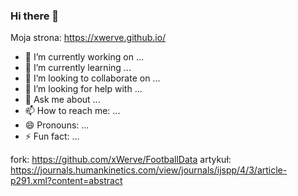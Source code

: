 ### Hi there 👋
Moja strona:  https://xwerve.github.io/


- 🔭 I’m currently working on ...
- 🌱 I’m currently learning ...
- 👯 I’m looking to collaborate on ...
- 🤔 I’m looking for help with ...
- 💬 Ask me about ...
- 📫 How to reach me: ...
- 😄 Pronouns: ...
- ⚡ Fun fact: ...

fork: https://github.com/xWerve/FootballData
artykuł: https://journals.humankinetics.com/view/journals/ijspp/4/3/article-p291.xml?content=abstract
